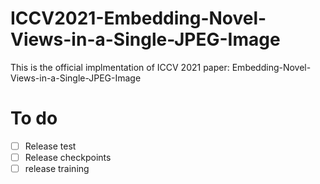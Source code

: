 # ICCV2021-Embedding-Novel-Views-in-a-Single-JPEG-Image

This is the official implmentation of ICCV 2021 paper:
Embedding-Novel-Views-in-a-Single-JPEG-Image


# To do
- [ ] Release test
- [ ] Release checkpoints
- [ ] release training 
